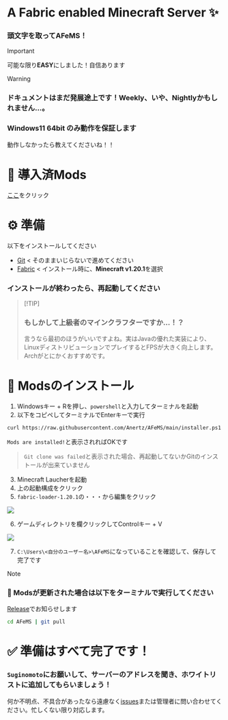 <h1> A Fabric enabled Minecraft Server ✨</h1>

### 頭文字を取って<b>AFeMS</b>！

> [!IMPORTANT]
>  可能な限り<b>EASY</b>にしました！自信あります</p>

> [!WARNING]
> ### ドキュメントはまだ発展途上です！Weekly、いや、Nightlyかもしれません...。
> ### Windows11 64bit のみ動作を保証します
> 動作しなかったら教えてくださいね！！


# 📜 導入済Mods
[ここ](https://github.com/Anertz/AFeMS/tree/main/mods)をクリック

# ⚙️ 準備

以下をインストールしてください

- [Git](https://github.com/git-for-windows/git/releases/download/v2.47.1.windows.2/Git-2.47.1.2-64-bit.exe)
< そのままいじらないで進めてください
- [Fabric](https://maven.fabricmc.net/net/fabricmc/fabric-installer/1.0.1/fabric-installer-1.0.1.exe)
< インストール時に、<b>Minecraft v1.20.1</b>を選択

### インストールが終わったら、再起動してください

>  [!TIP]
> ### もしかして上級者のマインクラフターですか...！？
> 言うなら最初のほうがいいですよね。実はJavaの優れた実装により、LinuxディストリビューションでプレイするとFPSが大きく向上します。Archがとにかくおすすめです。

# 🚀 Modsのインストール

1. Windowsキー + Rを押し、`powershell`と入力してターミナルを起動
2. 以下をコピペしてターミナルでEnterキーで実行
```bash
curl https://raw.githubusercontent.com/Anertz/AFeMS/main/installer.ps1 | iex  
```
`Mods are installed!`と表示されればOKです
> `Git clone was failed`と表示された場合、再起動してないかGitのインストールが出来ていません

3. Minecraft Laucherを起動
4. 上の起動構成をクリック
5. `fabric-loader-1.20.1`の・・・から編集をクリック

<p float="left">
  <img src="https://raw.githubusercontent.com/Anertz/AFeMS/main/imgs/20250118_05h48m06s_grim.png"/>
</p>

6. ゲームディレクトリを欄クリックしてControlキー + V

<img src="https://raw.githubusercontent.com/Anertz/AFeMS/main/imgs/20250118_17h50m55s_grim.png"/>

7. `C:\Users\<自分のユーザー名>\AFeMS`になっていることを確認して、保存して完了です


> [!NOTE]
> ### 📁 Modsが更新された場合は以下をターミナルで実行してください
> [Release](https://github.com/Anertz/AFeMS/releases)でお知らせします
> ```bash
> cd AFeMS | git pull
> ```

# ✅ 準備はすべて完了です！
### `Suginomoto`にお願いして、サーバーのアドレスを聞き、ホワイトリストに追加してもらいましょう！
何か不明点、不具合があったなら遠慮なく[issues](https://github.com/Anertz/AFeMS/issues)または管理者に問い合わせてください。忙しくない限り対応します。
